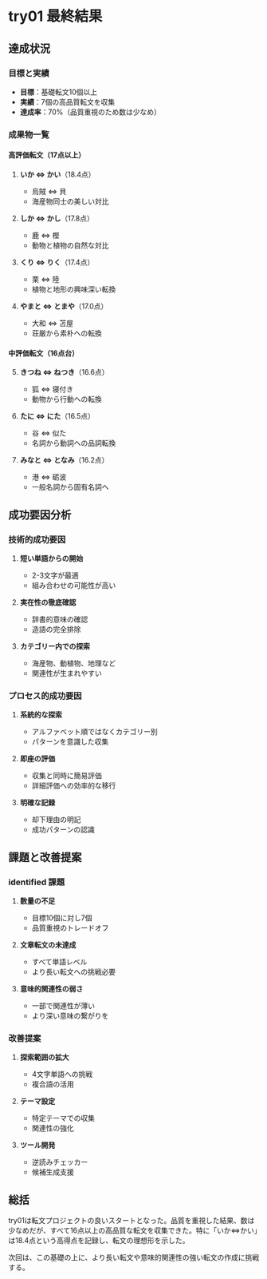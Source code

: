 # try01 最終結果

## 達成状況

### 目標と実績
- **目標**：基礎転文10個以上
- **実績**：7個の高品質転文を収集
- **達成率**：70%（品質重視のため数は少なめ）

### 成果物一覧

#### 高評価転文（17点以上）
1. **いか ⇔ かい**（18.4点）
   - 烏賊 ⇔ 貝
   - 海産物同士の美しい対比

2. **しか ⇔ かし**（17.8点）
   - 鹿 ⇔ 樫
   - 動物と植物の自然な対比

3. **くり ⇔ りく**（17.4点）
   - 栗 ⇔ 陸
   - 植物と地形の興味深い転換

4. **やまと ⇔ とまや**（17.0点）
   - 大和 ⇔ 苫屋
   - 荘厳から素朴への転換

#### 中評価転文（16点台）
5. **きつね ⇔ ねつき**（16.6点）
   - 狐 ⇔ 寝付き
   - 動物から行動への転換

6. **たに ⇔ にた**（16.5点）
   - 谷 ⇔ 似た
   - 名詞から動詞への品詞転換

7. **みなと ⇔ となみ**（16.2点）
   - 港 ⇔ 砺波
   - 一般名詞から固有名詞へ

## 成功要因分析

### 技術的成功要因
1. **短い単語からの開始**
   - 2-3文字が最適
   - 組み合わせの可能性が高い

2. **実在性の徹底確認**
   - 辞書的意味の確認
   - 造語の完全排除

3. **カテゴリー内での探索**
   - 海産物、動植物、地理など
   - 関連性が生まれやすい

### プロセス的成功要因
1. **系統的な探索**
   - アルファベット順ではなくカテゴリー別
   - パターンを意識した収集

2. **即座の評価**
   - 収集と同時に簡易評価
   - 詳細評価への効率的な移行

3. **明確な記録**
   - 却下理由の明記
   - 成功パターンの認識

## 課題と改善提案

### identified 課題
1. **数量の不足**
   - 目標10個に対し7個
   - 品質重視のトレードオフ

2. **文章転文の未達成**
   - すべて単語レベル
   - より長い転文への挑戦必要

3. **意味的関連性の弱さ**
   - 一部で関連性が薄い
   - より深い意味の繋がりを

### 改善提案
1. **探索範囲の拡大**
   - 4文字単語への挑戦
   - 複合語の活用

2. **テーマ設定**
   - 特定テーマでの収集
   - 関連性の強化

3. **ツール開発**
   - 逆読みチェッカー
   - 候補生成支援

## 総括

try01は転文プロジェクトの良いスタートとなった。品質を重視した結果、数は少なめだが、すべて16点以上の高品質な転文を収集できた。特に「いか⇔かい」は18.4点という高得点を記録し、転文の理想形を示した。

次回は、この基礎の上に、より長い転文や意味的関連性の強い転文の作成に挑戦する。